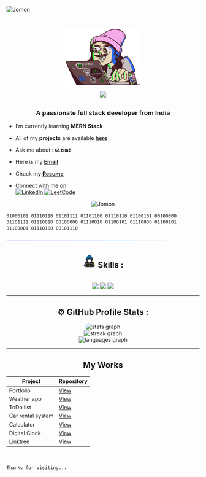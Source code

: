 <p align="left"> <img src="https://komarev.com/ghpvc/?username=Jomonhh&label=Profile%20views&color=707070&style=flat" alt="Jomon" /> </p>

<h1 align="center">
<img src="https://github.com/Jomonhh/Jomonhh/blob/main/Assets/Programmer.gif" height="155" width="200" align="middle"/>  <br>  <img src="https://readme-typing-svg.herokuapp.com/?font=Righteous&size=35&&&color=62dafc&center=true&vCenter=true&width=500&height=70&duration=2500&lines=Hi+There+!+;+I'm+Jomon+Joy+!;" />
</h1>

<h3 align="center">A passionate full stack developer from India</h3>


-  I’m currently learning   **MERN Stack** 


-  All of my **projects** are available <a a href="https://jomonh.netlify.app/" target="_blank">**here**</a>


-  Ask me about    : **`GitHub`**


-  Here is my <a href="mailto:info.jomonh@gmail.com." target="_blank"> **Email**</a>


- Check my <a href="https://github.com/Jomonhh/Jomonhh/assets/146743628/4b5cf687-b90b-4433-b951-45891bb9801e" target="_blank">**Resume**</a>


- Connect  with me on <br>
[![LinkedIn](https://img.shields.io/badge/linkedin-%2320232a.svg?style=normal&logo=linkedIn&logoColor=%230077B5)](https://www.linkedin.com/in/jomonh)
[![LeetCode](https://img.shields.io/badge/LeetCode-%2320232a.svg?style=normal&logo=LeetCode&logoColor=%FFA116)](https://leetcode.com/u/Jomonh/)

<p align="center"><img src="https://github-profile-trophy.vercel.app/?username=Jomonhh" target="_blank" alt="Jomon" /> </p>

```
01000101 01110110 01101111 01101100 01110110 01100101 00100000 01101111 01110010 00100000 01110010 01100101 01110000 01100101 01100001 01110100 00101110 

```
<img src="https://raw.githubusercontent.com/Jomonhh/Jomonhh/main/Assets/horizontal%20line%20.gif"><br>

## <div align="center"><img src = "https://github.com/Jomonhh/Jomonhh/blob/main/Assets/Coder.gif" width = 35px> Skills :
  </div>

<br/>
<div align="center">
    <img src="https://skillicons.dev/icons?i=java,python,kotlin,html,css,javascript" />
    <img src="https://skillicons.dev/icons?i=bootstrap,react,redux,nextjs,nodejs,express"/>
  <img src="https://skillicons.dev/icons?i=mongodb,mysql,git,github,firebase"/>
</div>

---

## <div align="center">⚙ GitHub Profile Stats :

<div align="center">
<img src="https://github-readme-stats.vercel.app/api?username=Jomonhh&theme=react&show_icons=true&hide_border=true&count_private=true" alt="stats graph" width="400" /><br>
<img src="https://github-readme-streak-stats.herokuapp.com/?user=Jomonhh&theme=react&hide_border=true" alt="streak graph" width="400"/><br>
<img src="https://github-readme-stats.vercel.app/api/top-langs/?username=Jomonhh&theme=react&show_icons=true&hide_border=true&layout=compact" alt="languages graph" width="400" />
</div>

---

## <div align="center"> My Works</div>

<div align="center">
  
| Project | Repository|
|---	|---	|
| Portfolio | <a href="https://jomonh.netlify.app">View</a>	|
| Weather app |	<a href="https://github.com/Jomonhh/Weather-app">View</a>|
| ToDo list 	| <a href="https://github.com/Jomonhh/to-do-list">View</a> |
| Car rental system 	| <a href="https://github.com/Jomonhh/Car-Rental-System">View</a>	|
| Calculator | <a href="https://github.com/Jomonhh/calculator">View</a> |
| Digital Clock | <a href="https://github.com/Jomonhh/Digital-Clock">View</a>	|
| Linktree | <a href="https://github.com/Jomonhh/Linktree-Clone">View</a> |

</div>

<br>

                                                 
```Thanks for visiting...```
